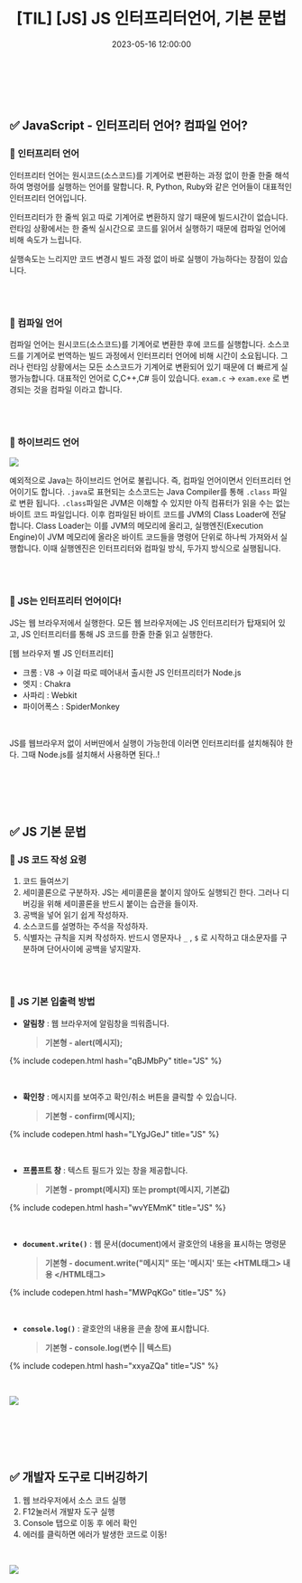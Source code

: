 ﻿---
permalink: /2023-05-16-JS 인터프리터언어, 기본 문법/
title: "[TIL] [JS] JS 인터프리터언어, 기본 문법"
date: 2023-05-16 12:00:00
toc: true
toc_sticky: true
toc_label: "JS 인터프리터언어, 기본 문법"
categories:
- TIL
tags:
- TIL
- JavaScript
---
<br><br>

## ✅ JavaScript - 인터프리터 언어? 컴파일 언어?


### 📌 인터프리터 언어
인터프리터 언어는 원시코드(소스코드)를 기계어로 변환하는 과정 없이 한줄 한줄 해석하여 명령어를 실행하는 언어를 말합니다. R, Python, Ruby와 같은 언어들이 대표적인 인터프리터 언어입니다.

인터프리터가 한 줄씩 읽고 따로 기계어로 변환하지 않기 때문에 빌드시간이 없습니다. 런타임 상황에서는 한 줄씩 실시간으로 코드를 읽어서 실행하기 때문에 컴파일 언어에 비해 속도가 느립니다.

실행속도는 느리지만 코드 변경시 빌드 과정 없이 바로 실행이 가능하다는 장점이 있습니다.

<br><br>

### 📌 컴파일 언어

컴파일 언어는 원시코드(소스코드)를 기계어로 변환한 후에 코드를 실행합니다. 소스코드를 기계어로 번역하는 빌드 과정에서 인터프리터 언어에 비해 시간이 소요됩니다. 그러나 런타임 상황에서는 모든 소스코드가 기계어로 변환되어 있기 때문에 더 빠르게 실행가능합니다. 대표적인 언어로 C,C++,C# 등이 있습니다. `exam.c` -> `exam.exe` 로 변경되는 것을 컴파일 이라고 합니다.

<br><br>

### 🔔 하이브리드 언어

<p align="left">
<img src="https://github.com/idkim97/idkim97.github.io/blob/master/img/java.png?raw=true">
</p>

예외적으로 Java는 하이브리드 언어로 불립니다. 즉, 컴파일 언어이면서 인터프리터 언어이기도 합니다. `.java`로 표현되는 소스코드는 Java Compiler를 통해 `.class` 파일로 변환 됩니다. `.class`파일은 JVM은 이해할 수 있지만 아직 컴퓨터가 읽을 수는 없는 바이트 코드 파일입니다. 이후 컴파일된 바이트 코드를 JVM의 Class Loader에 전달합니다. Class Loader는 이를 JVM의 메모리에 올리고, 실행엔진(Execution Engine)이 JVM 메모리에 올라온 바이트 코드들을 명령어 단위로 하나씩 가져와서 실행합니다. 이때 실행엔진은 인터프리터와 컴파일 방식, 두가지 방식으로 실행됩니다.

<br><br>

### 📌 JS는 인터프리터 언어이다!
JS는 웹 브라우저에서 실행한다. 모든 웹 브라우저에는 JS 인터프리터가 탑재되어 있고, JS 인터프리터를 통해 JS 코드를 한줄 한줄 읽고 실행한다. 

[웹 브라우저 별 JS 인터프리터]
- 크롬 : V8 -> 이걸 따로 떼어내서 출시한 JS 인터프리터가 Node.js
- 엣지 : Chakra
- 사파리 : Webkit
- 파이어폭스 : SpiderMonkey
<br>

JS를 웹브라우저 없이 서버딴에서 실행이 가능한데 이러면 인터프리터를 설치해줘야 한다. 그때 Node.js를 설치해서 사용하면 된다..! 

<br><br><br><br>

## ✅ JS 기본 문법

### 📌 JS 코드 작성 요령
1. 코드 들여쓰기
2. 세미콜론으로 구분하자. JS는 세미콜론을 붙이지 않아도 실행되긴 한다. 그러나 디버깅을 위해 세미콜론을 반드시 붙이는 습관을 들이자.
3. 공백을 넣어 읽기 쉽게 작성하자.
4. 소스코드를 설명하는 주석을 작성하자.
5. 식별자는 규칙을 지켜 작성하자. 반드시 영문자나 `_` , `$` 로 시작하고 대소문자를 구분하며 단어사이에 공백을 넣지말자.

<br><br>

### 📌 JS 기본 입출력 방법

- **알림창** : 웹 브라우저에 알림창을 띄워줍니다.  

	> **기본형 - alert(메시지);**

{% include codepen.html hash="qBJMbPy" title="JS" %}

<br>

- **확인창** : 메시지를 보여주고 확인/취소 버튼을 클릭할 수 있습니다.  

	> **기본형 - confirm(메시지);**  

{% include codepen.html hash="LYgJGeJ" title="JS" %}

<br>

- **프롬프트 창** : 텍스트 필드가 있는 창을 제공합니다.  

	> **기본형 - prompt(메시지) 또는 prompt(메시지, 기본값)**  

{% include codepen.html hash="wvYEMmK" title="JS" %}

<br>

- **`document.write()`** : 웹 문서(document)에서 괄호안의 내용을 표시하는 명령문  

	> **기본형 - document.write("메시지" 또는 '메시지' 또는 <HTML태그> 내용 </HTML태그>**

{% include codepen.html hash="MWPqKGo" title="JS" %}

<br>

- **`console.log()`** :  괄호안의 내용을 콘솔 창에 표시합니다.  

	> **기본형 -  console.log(변수 || 텍스트)**

{% include codepen.html hash="xxyaZQa" title="JS" %}

<br>

<p align="left">
<img src="https://github.com/idkim97/idkim97.github.io/blob/master/img/console2.png?raw=true">
</p>

<br><br><br><br>




## ✅ 개발자 도구로 디버깅하기

1. 웹 브라우저에서 소스 코드 실행
2. F12눌러서 개발자 도구 실행
3. Console 탭으로 이동 후 에러 확인
4. 에러를 클릭하면 에러가 발생한 코드로 이동!
<br>


<p align="left">
<img src="https://github.com/idkim97/idkim97.github.io/blob/master/img/console1.png?raw=true">
</p>
